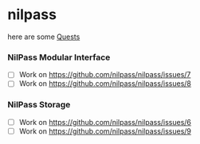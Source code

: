 # nilpass

here are some [Quests][]

[Quests]: 6f25cf97-8ee8-460e-9db8-3c241cadbff0.md

### NilPass Modular Interface

- [ ] Work on https://github.com/nilpass/nilpass/issues/7
- [ ] Work on https://github.com/nilpass/nilpass/issues/8

### NilPass Storage

- [ ] Work on https://github.com/nilpass/nilpass/issues/6
- [ ] Work on https://github.com/nilpass/nilpass/issues/9
